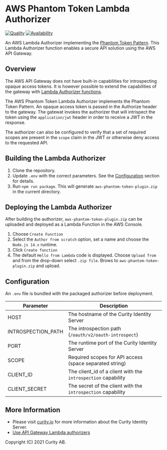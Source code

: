 # AWS Phantom Token Lambda Authorizer

[![Quality](https://img.shields.io/badge/quality-experiment-red)](https://curity.io/resources/code-examples/status/)
[![Availability](https://img.shields.io/badge/availability-source-blue)](https://curity.io/resources/code-examples/status/)

An AWS Lambda Authorizer implementing the [Phantom Token Pattern](https://curity.io/resources/learn/phantom-token-pattern/). This Lambda Authorizer function enables a secure API solution using the AWS API Gateway.

## Overview

The AWS API Gateway does not have built-in capabilities for introspecting opaque access tokens. It is however possible to extend the capabilities of the gateway with [Lambda Authorizer functions](https://docs.aws.amazon.com/apigateway/latest/developerguide/apigateway-use-lambda-authorizer.html).

The AWS Phantom Token Lambda Authorizer implements the Phantom Token Pattern. An opaque access token is passed in the Authorize header to the gateway. The gatewat invokes the authorizer that will intrispect the token using the `application/jwt` header in order to receive a JWT in the response.

The authorizer can also be configured to verify that a set of required scopes are present in the `scope` claim in the JWT or otherwise deny access to the requested API.

## Building the Lambda Authorizer

1. Clone the repository.
2. Update `.env` with the correct parameters. See the [Configuration](#Configuration) section for details.
3. Run `npm run package`. This will generate `aws-phantom-token-plugin.zip` in the current directory.

## Deploying the Lambda Authorizer

After building the authorizer, `aws-phantom-token-plugin.zip` can be uploaded and deployed as a Lambda Function in the AWS Console.

1. Choose `Create Function`
2. Select the `Author from scratch` option, set a name and choose the `Node.js 14.x` runtime.
3. Click `Create function` 
4. The default `Hello from Lambda` code is displayed. Choose `Upload from` and from the drop-down select `.zip file`. Brows to `aws-phantom-token-plugin.zip` and upload.

## Configuration

An `.env` file is bundled with the packaged authorizer before deployment. 

Parameter | Description |
--------- | ----------- |
HOST | The hostname of the Curity Identity Server
INTROSPECTION_PATH | The introspection path (`/oauth/v2/oauth-introspect`)
PORT | The runtime port of the Curity Identity Server
SCOPE | Required scopes for API access (space separated string)
CLIENT_ID | The client_id of a client with the `introspection` capability
CLIENT_SECRET | The secret of the client with the `introspection` capability

## More Information

* Please visit [curity.io](https://curity.io/) for more information about the Curity Identity Server.
* [Use API Gateway Lambda authorizers](https://docs.aws.amazon.com/apigateway/latest/developerguide/apigateway-use-lambda-authorizer.html)

Copyright (C) 2021 Curity AB.
